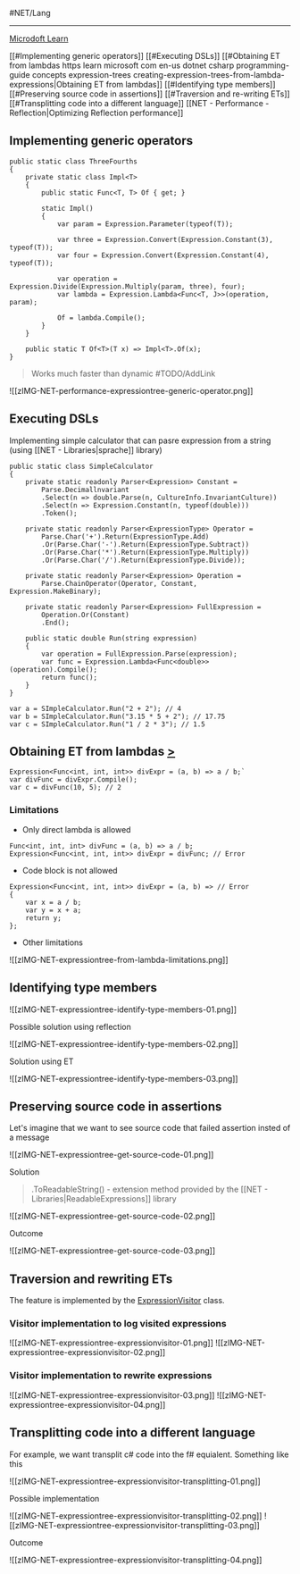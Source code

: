 #NET/Lang 

---

[Microdoft Learn](https://learn.microsoft.com/en-us/dotnet/csharp/programming-guide/concepts/expression-trees/)

[[#Implementing generic operators]]
[[#Executing DSLs]]
[[#Obtaining ET from lambdas https learn microsoft com en-us dotnet csharp programming-guide concepts expression-trees creating-expression-trees-from-lambda-expressions|Obtaining ET from lambdas]]
[[#Identifying type members]]
[[#Preserving source code in assertions]]
[[#Traversion and re-writing ETs]]
[[#Transplitting code into a different language]]
[[NET - Performance - Reflection|Optimizing Reflection performance]]

## Implementing generic operators

```
public static class ThreeFourths 
{ 
	private static class Impl<T> 
	{
		public static Func<T, T> Of { get; }
		
		static Impl() 
		{ 
			var param = Expression.Parameter(typeof(T)); 
			
			var three = Expression.Convert(Expression.Constant(3), typeof(T)); 
			var four = Expression.Convert(Expression.Constant(4), typeof(T));
			
			var operation = Expression.Divide(Expression.Multiply(param, three), four);
			var lambda = Expression.Lambda<Func<T, J>>(operation, param); 
			
			Of = lambda.Compile(); 
		}
	}	
	
	public static T Of<T>(T x) => Impl<T>.Of(x);
}
```

> Works much faster than dynamic #TODO/AddLink 

![[zIMG-NET-performance-expressiontree-generic-operator.png]]

## Executing DSLs

Implementing simple calculator that can pasre expression from a string (using [[NET - Libraries|sprache]] library)
```
public static class SimpleCalculator 
{ 
	private static readonly Parser<Expression> Constant = 
		Parse.Decimallnvariant
		.Select(n => double.Parse(n, CultureInfo.InvariantCulture))
		.Select(n => Expression.Constant(n, typeof(double)))
		.Token(); 
		
	private static readonly Parser<ExpressionType> Operator = 
		Parse.Char('+').Return(ExpressionType.Add)
		.Or(Parse.Char('-').Return(ExpressionType.Subtract))
		.Or(Parse.Char('*').Return(ExpressionType.Multiply))
		.Or(Parse.Char('/').Return(ExpressionType.Divide)); 
	
	private static readonly Parser<Expression> Operation = 
		Parse.ChainOperator(Operator, Constant, Expression.MakeBinary); 
	
	private static readonly Parser<Expression> FullExpression = 
		Operation.Or(Constant)
		.End(); 
	
	public static double Run(string expression) 
	{ 
		var operation = FullExpression.Parse(expression);
		var func = Expression.Lambda<Func<double>>(operation).Compile(); 
		return func(); 
	}
}

var a = SImpleCalculator.Run("2 + 2"); // 4
var b = SImpleCalculator.Run("3.15 * 5 + 2"); // 17.75
var c = SImpleCalculator.Run("1 / 2 * 3"); // 1.5
```

## Obtaining ET from lambdas [>](https://learn.microsoft.com/en-us/dotnet/csharp/programming-guide/concepts/expression-trees/#creating-expression-trees-from-lambda-expressions)

```
Expression<Func<int, int, int>> divExpr = (a, b) => a / b;`
var divFunc = divExpr.Compile();
var c = divFunc(10, 5); // 2
```

### Limitations

- Only direct lambda is allowed
```
Func<int, int, int> divFunc = (a, b) => a / b;
Expression<Func<int, int, int>> divExpr = divFunc; // Error
```
- Code block is not allowed
```
Expression<Func<int, int, int>> divExpr = (a, b) => // Error
{
	var x = a / b;
	var y = x + a;
	return y;
};
```
- Other limitations

![[zIMG-NET-expressiontree-from-lambda-limitations.png]]

## Identifying type members

![[zIMG-NET-expressiontree-identify-type-members-01.png]]

Possible solution using reflection

![[zIMG-NET-expressiontree-identify-type-members-02.png]]

Solution using ET

![[zIMG-NET-expressiontree-identify-type-members-03.png]]

## Preserving source code in assertions

Let's imagine that we want to see source code that failed assertion insted of a message

![[zIMG-NET-expressiontree-get-source-code-01.png]]

Solution

> .ToReadableString() - extension method provided by the [[NET - Libraries|ReadableExpressions]] library

![[zIMG-NET-expressiontree-get-source-code-02.png]]

Outcome

![[zIMG-NET-expressiontree-get-source-code-03.png]]

## Traversion and rewriting ETs

The feature is implemented by the [ExpressionVisitor](https://learn.microsoft.com/en-us/dotnet/api/system.linq.expressions.expressionvisitor?view=net-6.0) class.

### Visitor implementation to log visited expressions
![[zIMG-NET-expressiontree-expressionvisitor-01.png]]
![[zIMG-NET-expressiontree-expressionvisitor-02.png]]

### Visitor implementation to rewrite expressions

![[zIMG-NET-expressiontree-expressionvisitor-03.png]]
![[zIMG-NET-expressiontree-expressionvisitor-04.png]]

## Transplitting code into a different language

For example, we want transplit c# code into the f# equialent.
Something like this

![[zIMG-NET-expressiontree-expressionvisitor-transplitting-01.png]]

Possible implementation

![[zIMG-NET-expressiontree-expressionvisitor-transplitting-02.png]]
![[zIMG-NET-expressiontree-expressionvisitor-transplitting-03.png]]

Outcome

![[zIMG-NET-expressiontree-expressionvisitor-transplitting-04.png]]